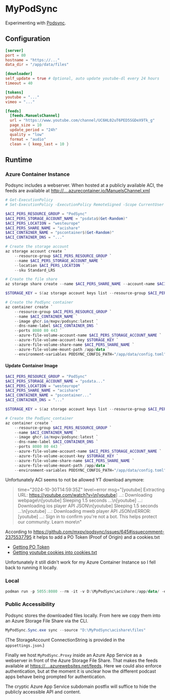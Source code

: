 # MyPodSync

Experimenting with [Podsync](https://github.com/mxpv/podsync).

## Configuration

```toml
[server]
port = 80
hostname = "https://..."
data_dir = "/app/data/files"

[downloader]
self_update = true # Optional, auto update youtube-dl every 24 hours
timeout = 40

[tokens]
youtube = "..."
vimeo = "..."

[feeds]
  [feeds.ManuelsChannel]
  url = "https://www.youtube.com/channel/UC6HL02uT6PED5SGDeX9Tk_g"
  page_size = 10
  update_period = "24h"
  quality = "low"
  format = "audio"
  clean = { keep_last = 10 }
```

## Runtime

### Azure Container Instance

Podsync includes a webserver. When hosted at a publicly available ACI, the feeds are available at <http://....azurecontainer.io/ManuelsChannel.xml>

```powershell
# Get-ExecutionPolicy
# Set-ExecutionPolicy -ExecutionPolicy RemoteSigned -Scope CurrentUser

$ACI_PERS_RESOURCE_GROUP = "PodSync"
$ACI_PERS_STORAGE_ACCOUNT_NAME = "psdata$(Get-Random)"
$ACI_PERS_LOCATION = "westeurope"
$ACI_PERS_SHARE_NAME = "acishare"
$ACI_CONTAINER_NAME = "pscontainer$(Get-Random)"
$ACI_CONTAINER_DNS = "..."

# Create the storage account
az storage account create `
    --resource-group $ACI_PERS_RESOURCE_GROUP `
    --name $ACI_PERS_STORAGE_ACCOUNT_NAME `
    --location $ACI_PERS_LOCATION `
    --sku Standard_LRS

# Create the file share
az storage share create --name $ACI_PERS_SHARE_NAME --account-name $ACI_PERS_STORAGE_ACCOUNT_NAME

$STORAGE_KEY = $(az storage account keys list --resource-group $ACI_PERS_RESOURCE_GROUP --account-name $ACI_PERS_STORAGE_ACCOUNT_NAME --query "[0].value" --output tsv)

# Create the PodSync container
az container create `
    --resource-group $ACI_PERS_RESOURCE_GROUP `
    --name $ACI_CONTAINER_NAME `
    --image ghcr.io/mxpv/podsync:latest `
    --dns-name-label $ACI_CONTAINER_DNS `
    --ports 8080 80 443 `
    --azure-file-volume-account-name $ACI_PERS_STORAGE_ACCOUNT_NAME `
    --azure-file-volume-account-key $STORAGE_KEY `
    --azure-file-volume-share-name $ACI_PERS_SHARE_NAME `
    --azure-file-volume-mount-path /app/data `
    --environment-variables PODSYNC_CONFIG_PATH="/app/data/config.toml"
```

#### Update Container Image

```powershell
$ACI_PERS_RESOURCE_GROUP = "PodSync"
$ACI_PERS_STORAGE_ACCOUNT_NAME = "psdata..."
$ACI_PERS_LOCATION = "westeurope"
$ACI_PERS_SHARE_NAME = "acishare"
$ACI_CONTAINER_NAME = "pscontainer..."
$ACI_CONTAINER_DNS = "..."

$STORAGE_KEY = $(az storage account keys list --resource-group $ACI_PERS_RESOURCE_GROUP --account-name $ACI_PERS_STORAGE_ACCOUNT_NAME --query "[0].value" --output tsv)

# Create the PodSync container
az container create `
    --resource-group $ACI_PERS_RESOURCE_GROUP `
    --name $ACI_CONTAINER_NAME `
    --image ghcr.io/mxpv/podsync:latest `
    --dns-name-label $ACI_CONTAINER_DNS `
    --ports 8080 80 443 `
    --azure-file-volume-account-name $ACI_PERS_STORAGE_ACCOUNT_NAME `
    --azure-file-volume-account-key $STORAGE_KEY `
    --azure-file-volume-share-name $ACI_PERS_SHARE_NAME `
    --azure-file-volume-mount-path /app/data `
    --environment-variables PODSYNC_CONFIG_PATH="/app/data/config.toml"
```

Unfortunately ACI seems to not be allowed YT download anymore:

> time="2024-10-30T14:59:35Z" level=error msg="[youtube] Extracting URL: <https://youtube.com/watch?v=\n[youtube>] ...: Downloading webpage\n[youtube] Sleeping 1.5 seconds ...\n[youtube] ...: Downloading ios player API JSON\n[youtube] Sleeping 1.5 seconds ...\n[youtube] ...: Downloading mweb player API JSON\nERROR: [youtube] ...: Sign in to confirm you're not a bot. This helps protect our community. Learn more\n"

According to <https://github.com/mxpv/podsync/issues/645#issuecomment-2375537795> it helps to add a PO Token (Proof of Origin) and a cookies.txt

- [Getting PO Token](https://github.com/yt-dlp/yt-dlp/wiki/Extractors#po-token-guide)
- [Getting youtube cookies into cookies.txt](https://chromewebstore.google.com/detail/get-cookiestxt-locally/cclelndahbckbenkjhflpdbgdldlbecc)

Unfortunately it still didn't work for my Azure Container Instance so I fell back to running it locally.

### Local

```powershell
podman run -p 5055:8080 --rm -it -v D:\MyPodSync\acishare:/app/data/ -e "PODSYNC_CONFIG_PATH=/app/data/config.toml" ghcr.io/mxpv/podsync:latest
```

### Public Accessibility

Podsync stores the downloaded files locally. From here we copy them into an Azure Storage File Share via the CLI.

```powershell
MyPodSync.Sync.exe sync --source "D:\MyPodSync\acishare\files"
```

(The StorageAccount ConnectionString is provided in the `appsettings.json`.)

Finally we host `MyPodSync.Proxy` inside an Azure App Service as a webserver in front of the Azure Storage File Share. That makes the feeds available at <https://....azurewebsites.net/feeds>. Here we could also enforce authentication, but at the moment it is unclear how the different podcast apps behave being prompted for authentication.

The cryptic Azure App Service subdomain postfix will suffice to hide the publicly accessible API and content.
